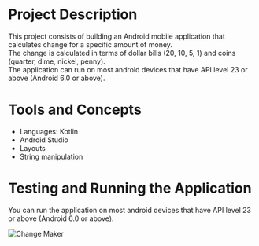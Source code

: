 # Project Description

This project consists of building an Android mobile application that 
calculates change for a specific amount of money. <br>
The change is calculated in terms of dollar bills (20, 10, 5, 1) and coins (quarter, dime, nickel, penny). <br>
The application can run on most android devices that have API level 23 or above (Android 6.0 or above).

# Tools and Concepts
- Languages: Kotlin
- Android Studio
- Layouts
- String manipulation

# Testing and Running the Application

You can run the application on most android devices that have API level 23 or above (Android 6.0 or above).

![Change Maker](https://user-images.githubusercontent.com/66971869/193357812-2cfc8440-6935-4326-8f08-742badc2e173.png)
